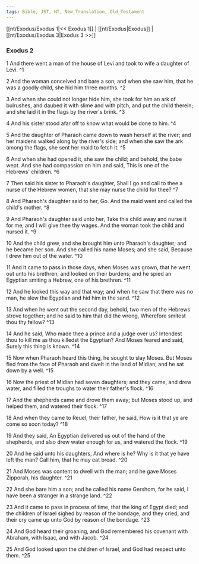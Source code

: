 ```yaml
---
tags: Bible, JST, NT, New_Translation, Old_Testament
---
```


[[nt/Exodus/Exodus 1|<< Exodus 1]] | [[nt/Exodus|Exodus]] | [[nt/Exodus/Exodus 3|Exodus 3 >>]]

### Exodus 2

1 And there went a man of the house of Levi and took to wife a daughter of Levi.  ^1

2 And the woman conceived and bare a son; and when she saw him, that he was a goodly child, she hid him three months.  ^2

3 And when she could not longer hide him, she took for him an ark of bulrushes, and daubed it with slime and with pitch, and put the child therein; and she laid it in the flags by the river\'s brink.  ^3

4 And his sister stood afar off to know what would be done to him.  ^4

5 And the daughter of Pharaoh came down to wash herself at the river; and her maidens walked along by the river\'s side; and when she saw the ark among the flags, she sent her maid to fetch it.  ^5

6 And when she had opened it, she saw the child; and behold, the babe wept. And she had compassion on him and said, This is one of the Hebrews\' children.  ^6

7 Then said his sister to Pharaoh\'s daughter, Shall I go and call to thee a nurse of the Hebrew women, that she may nurse the child for thee?  ^7

8 And Pharaoh\'s daughter said to her, Go. And the maid went and called the child\'s mother.  ^8

9 And Pharaoh\'s daughter said unto her, Take this child away and nurse it for me, and I will give thee thy wages. And the woman took the child and nursed it.  ^9

10 And the child grew, and she brought him unto Pharaoh\'s daughter; and he became her son. And she called his name Moses; and she said, Because I drew him out of the water.  ^10

11 And it came to pass in those days, when Moses was grown, that he went out unto his brethren, and looked on their burdens; and he spied an Egyptian smiting a Hebrew, one of his brethren.  ^11

12 And he looked this way and that way; and when he saw that there was no man, he slew the Egyptian and hid him in the sand.  ^12

13 And when he went out the second day, behold, two men of the Hebrews strove together; and he said to him that did the wrong, Wherefore smitest thou thy fellow?  ^13

14 And he said, Who made thee a prince and a judge over us? Intendest thou to kill me as thou killedst the Egyptian? And Moses feared and said, Surely this thing is known.  ^14

15 Now when Pharaoh heard this thing, he sought to slay Moses. But Moses fled from the face of Pharaoh and dwelt in the land of Midian; and he sat down by a well.  ^15

16 Now the priest of Midian had seven daughters; and they came, and drew water, and filled the troughs to water their father\'s flock.  ^16

17 And the shepherds came and drove them away; but Moses stood up, and helped them, and watered their flock.  ^17

18 And when they came to Reuel, their father, he said, How is it that ye are come so soon today?  ^18

19 And they said, An Egyptian delivered us out of the hand of the shepherds, and also drew water enough for us, and watered the flock.  ^19

20 And he said unto his daughters, And where is he? Why is it that ye have left the man? Call him, that he may eat bread.  ^20

21 And Moses was content to dwell with the man; and he gave Moses Zipporah, his daughter.  ^21

22 And she bare him a son; and he called his name Gershom, for he said, I have been a stranger in a strange land.  ^22

23 And it came to pass in process of time, that the king of Egypt died; and the children of Israel sighed by reason of the bondage; and they cried, and their cry came up unto God by reason of the bondage.  ^23

24 And God heard their groaning, and God remembered his covenant with Abraham, with Isaac, and with Jacob.  ^24

25 And God looked upon the children of Israel, and God had respect unto them.  ^25

 

